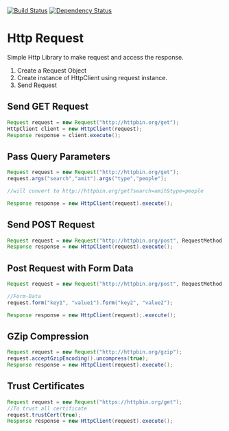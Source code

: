 [![Build Status](https://travis-ci.org/amitbhoraniya/http-request.svg?branch=master)](https://travis-ci.org/amitbhoraniya/http-request)
[![Dependency Status](https://www.versioneye.com/user/projects/57a441491dadcb004272d6b5/badge.svg)](https://www.versioneye.com/user/projects/57a441491dadcb004272d6b5)

# Http Request
Simple Http Library to make request and access the response.

1. Create a Request Object
2. Create instance of HttpClient using request instance.
3. Send Request

## Send GET Request

```java
Request request = new Request("http://httpbin.org/get");
HttpClient client = new HttpClient(request);
Response response = client.execute();
```

## Pass Query Parameters

```java
Request request = new Request("http://httpbin.org/get");
request.args("search","amit").args("type","people");

//will convert to http://httpbin.org/get?search=amit&type=people

Response response = new HttpClient(request).execute();
```


## Send POST Request

```java
Request request = new Request("http://httpbin.org/post", RequestMethod.POST);
Response response = new HttpClient(request).execute();
```

## Post Request with Form Data

```java
Request request = new Request("http://httpbin.org/post", RequestMethod.POST);

//Form-Data
request.form("key1", "value1").form("key2", "value2");

Response response = new HttpClient(request);.execute();
```

## GZip Compression

```java
Request request = new Request("http://httpbin.org/gzip");
request.acceptGzipEncoding().uncompress(true);
Response response = new HttpClient(request).execute();
```

## Trust Certificates

```java
Request request = new Request("https://httpbin.org/get");
//To trust all certificate
request.trustCert(true);
Response response = new HttpClient(request).execute();
```

